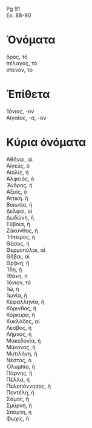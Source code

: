 Pg 91   
Ex. 88-90  
# Ὀνόματα  
ὄρος, τό  
πέλαγος, τό  
στενόν, τό  
# Ἐπίθετα  
Ἰόνιος, -ον  
Αἰγαῖος, -α, -ον  
# Κύρια ὀνόματα  
Ἀθῆναι, αἱ  
Αἰγεύς, ὁ  
Αἰολίς, ἡ  
Ἀλφειός, ὁ  
Ἄνδρος, ἡ  
Ἀξιός, ὁ  
Ἀττική. ἣ  
Βοιωτία, ἡ  
Δελφοί, οἱ  
Δωδώνη, ἡ  
Εὔβοια, ἡ  
Ζάκυνθος, ἡ  
Ἤπειρος, ἡ  
Θάσος, ἡ  
Θερμοπύλαι, αἱ  
Θῆβαι, αἱ  
Θρᾴκη, ἡ  
Ἴδη, ἡ  
Ἰθάκη, ἡ  
Ἰόνιον, τό  
Ἰώ, ἡ  
Ἰωνία, ἡ  
Κεφαλληνία, ἡ  
Κόρινθος, ἡ  
Κόρκυρα, ἡ  
Κυκλάδες, αἱ  
Λέσβος, ἡ  
Λῆμνος, ἡ  
Μακεδονία, ἡ  
Μύκονος, ἡ  
Μυτιλήνη, ἡ  
Νέστος, ὁ  
Ὀλυμπία, ἡ  
Πάρνης, ἣ  
Πέλλα, ἡ  
Πελοπόννησος, ἡ  
Πεντέλη, ἡ  
Σάμος, ἣ  
Σμύρνη, ἢ  
Σπάρτη, ἡ  
Φωχίς, ἡ